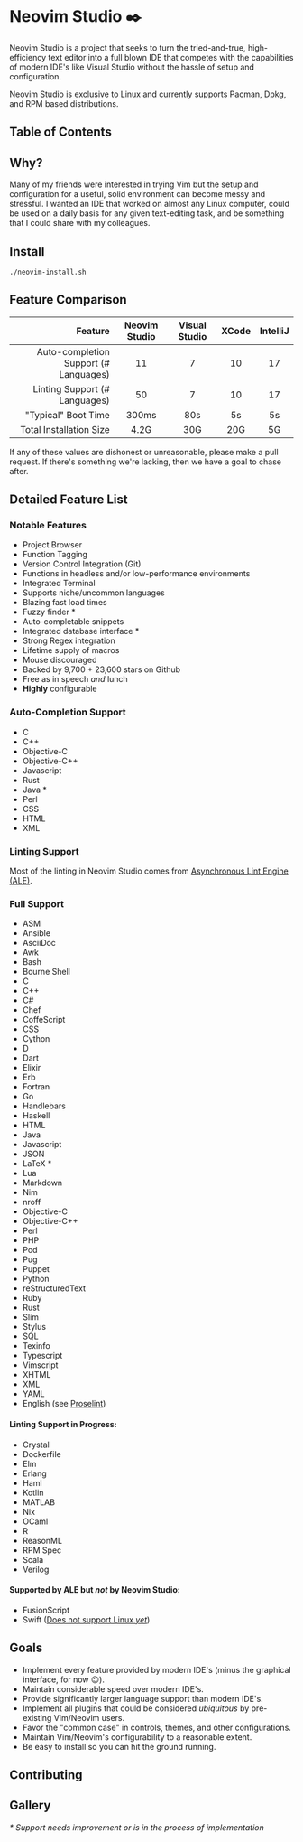 # __Neovim Studio__ :black_nib:

Neovim Studio is a project that seeks to turn the tried-and-true, high-efficiency text editor into a full blown IDE that
competes with the capabilities of modern IDE's like Visual Studio without the hassle of setup and
configuration.

Neovim Studio is exclusive to Linux and currently supports Pacman, Dpkg, and RPM based distributions.

## Table of Contents

## Why?

Many of my friends were interested in trying Vim but the setup and configuration for a useful, solid environment can become
messy and stressful. I wanted an IDE that worked on almost any Linux computer, could be used on a daily basis for any given
text-editing task, and be something that I could share with my colleagues.

## Install

`./neovim-install.sh`

## Feature Comparison

| Feature | Neovim Studio | Visual Studio | XCode | IntelliJ |
| -------:|:-------------:|:-------------:|:-------:|:--------:|
| Auto-completion Support (# Languages) | 11 | 7 | 10 | 17 |
| Linting Support (# Languages)         | 50 | 7 | 10 | 17 |
| "Typical" Boot Time                   | 300ms | 80s | 5s | 5s |
| Total Installation Size               | 4.2G | 30G | 20G | 5G |

If any of these values are dishonest or unreasonable, please make a pull request. If there's something we're lacking, then
we have a goal to chase after.

## Detailed Feature List

### Notable Features

+ Project Browser
+ Function Tagging
+ Version Control Integration (Git)
+ Functions in headless and/or low-performance environments
+ Integrated Terminal
+ Supports niche/uncommon languages
+ Blazing fast load times
+ Fuzzy finder *
+ Auto-completable snippets
+ Integrated database interface *
+ Strong Regex integration
+ Lifetime supply of macros
+ Mouse discouraged
+ Backed by 9,700 + 23,600 stars on Github
+ Free as in speech _and_ lunch
+ __Highly__ configurable

### Auto-Completion Support

+ C
+ C++
+ Objective-C
+ Objective-C++
+ Javascript
+ Rust
+ Java *
+ Perl
+ CSS
+ HTML
+ XML

### Linting Support

Most of the linting in Neovim Studio comes from [Asynchronous Lint Engine (ALE)](https://github.com/w0rp/ale).

### Full Support

+ ASM
+ Ansible
+ AsciiDoc
+ Awk
+ Bash
+ Bourne Shell
+ C
+ C++
+ C#
+ Chef
+ CoffeScript
+ CSS
+ Cython
+ D
+ Dart
+ Elixir
+ Erb
+ Fortran
+ Go
+ Handlebars
+ Haskell
+ HTML
+ Java
+ Javascript
+ JSON
+ LaTeX *
+ Lua
+ Markdown
+ Nim
+ nroff
+ Objective-C
+ Objective-C++
+ Perl
+ PHP
+ Pod
+ Pug
+ Puppet
+ Python
+ reStructuredText
+ Ruby
+ Rust
+ Slim
+ Stylus
+ SQL
+ Texinfo
+ Typescript
+ Vimscript
+ XHTML
+ XML
+ YAML
+ English (see [Proselint](https://github.com/amperser/proselint))

#### Linting Support in Progress:

+ Crystal
+ Dockerfile
+ Elm
+ Erlang
+ Haml
+ Kotlin
+ MATLAB
+ Nix
+ OCaml
+ R
+ ReasonML
+ RPM Spec
+ Scala
+ Verilog

#### Supported by ALE but _not_ by Neovim Studio:
+ FusionScript
+ Swift ([Does not support Linux _yet_](https://github.com/realm/SwiftLint/issues/732))

## Goals

+ Implement every feature provided by modern IDE's (minus the graphical interface, for now :wink:).
+ Maintain considerable speed over modern IDE's.
+ Provide significantly larger language support than modern IDE's.
+ Implement all plugins that could be considered _ubiquitous_ by pre-existing Vim/Neovim users.
+ Favor the "common case" in controls, themes, and other configurations.
+ Maintain Vim/Neovim's configurability to a reasonable extent.
+ Be easy to install so you can hit the ground running.

## Contributing

## Gallery

_\* Support needs improvement or is in the process of implementation_
